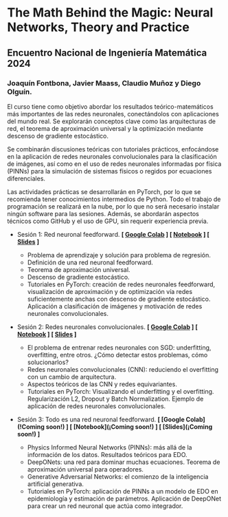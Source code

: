 # The Math Behind the Magic: Neural Networks, Theory and Practice
## Encuentro Nacional de Ingeniería Matemática 2024
### **Joaquín Fontbona, Javier Maass, Claudio Muñoz y Diego Olguín.**

El curso tiene como objetivo abordar los resultados teórico-matemáticos más importantes de las redes neuronales, conectándolos con aplicaciones del mundo real. Se explorarán conceptos clave como las arquitecturas de red, el teorema de aproximación universal y la optimización mediante descenso de gradiente estocástico.

Se combinarán discusiones teóricas con tutoriales prácticos, enfocándose en la aplicación de redes neuronales convolucionales para la clasificación de imágenes, así como en el uso de redes neuronales informadas por física (PINNs) para la simulación de sistemas físicos o regidos por ecuaciones diferenciales.

Las actividades prácticas se desarrollarán en PyTorch, por lo que se recomienda tener conocimientos intermedios de Python. Todo el trabajo de programación se realizará en la nube, por lo que no será necesario instalar ningún software para las sesiones. Además, se abordarán aspectos técnicos como GitHub y el uso de GPU, sin requerir experiencia previa.

* Sesión 1: Red neuronal feedforward. **[ [Google Colab](https://colab.research.google.com/drive/111KBDu5xadyCN5pge4GbJYVnG5faweR_?usp=sharing) ] [ [Notebook](https://github.com/diegoolguinw/Math_Behind_Magic/blob/main/Notebooks/Sesi%C3%B3n%201.ipynb) ] [ [Slides](https://github.com/diegoolguinw/Math_Behind_Magic/blob/main/Slides/Sesi%C3%B3n%201.pdf) ]**
    - Problema de aprendizaje y solución para problema de regresión.
    - Definición de una red neuronal feedforward.
    - Teorema de aproximación universal.
    - Descenso de gradiente estocástico.
    - Tutoriales en PyTorch: creación de redes neuronales feedforward, visualización de aproximación y de optimización vía redes suficientemente anchas con descenso de gradiente estocástico. Aplicación a clasificación de imágenes y motivación de redes neuronales convolucionales.
 
* Sesión 2: Redes neuronales convolucionales. **[ [Google Colab](https://colab.research.google.com/drive/1Z5xoo9sP6gu--kZ7TGJR70TsrpNecsyT?usp=sharing) ] [ [Notebook](https://github.com/diegoolguinw/Math_Behind_Magic/blob/main/Notebooks/Sesi%C3%B3n%202.ipynb) ] [ [Slides]((https://github.com/diegoolguinw/Math_Behind_Magic/blob/main/Slides/Sesi%C3%B3n%202.pdf)) ]**
    - El problema de entrenar redes neuronales con SGD: underfitting, overfitting, entre otros. ¿Cómo detectar estos problemas, cómo solucionarlos?
    - Redes neuronales convolucionales (CNN): reduciendo el overfitting con un cambio de arquitectura.
    - Aspectos teóricos de las CNN y redes equivariantes.
    - Tutoriales en PyTorch: Visualizando el underfitting y el overfitting. Regularización L2, Dropout y Batch Normalization. Ejemplo de aplicación de redes neuronales convolucionales.
 
* Sesión 3: Todo es una red neuronal feedforward. **[ [Google Colab](!Coming soon!) ] [ [Notebook](¡Coming soon!)  ] [ [Slides](¡Coming soon!) ]**
    - Physics Informed Neural Networks (PINNs): más allá de la información de los datos. Resultados teóricos para EDO.
    - DeepONets: una red para dominar muchas ecuaciones. Teorema de aproximación universal para operadores.
    - Generative Adversarial Networks: el comienzo de la inteligencia artificial generativa.
    - Tutoriales en PyTorch: aplicación de PINNs a un modelo de EDO en epidemiología y estimación de parámetros. Aplicación de DeepONet para crear un red neuronal que actúa como integrador.
